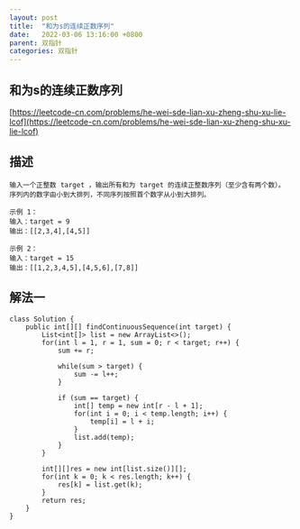 ```yaml
---
layout: post
title:  "和为s的连续正数序列"
date:   2022-03-06 13:16:00 +0800
parent: 双指针
categories: 双指针
---
```

## 和为s的连续正数序列
[https://leetcode-cn.com/problems/he-wei-sde-lian-xu-zheng-shu-xu-lie-lcof](https://leetcode-cn.com/problems/he-wei-sde-lian-xu-zheng-shu-xu-lie-lcof)

## 描述
```
输入一个正整数 target ，输出所有和为 target 的连续正整数序列（至少含有两个数）。
序列内的数字由小到大排列，不同序列按照首个数字从小到大排列。

示例 1：
输入：target = 9
输出：[[2,3,4],[4,5]]

示例 2：
输入：target = 15
输出：[[1,2,3,4,5],[4,5,6],[7,8]]
```
## 解法一
```
class Solution {
    public int[][] findContinuousSequence(int target) {
        List<int[]> list = new ArrayList<>();
        for(int l = 1, r = 1, sum = 0; r < target; r++) {
            sum += r;

            while(sum > target) {
                sum -= l++;
            }

            if (sum == target) {
                int[] temp = new int[r - l + 1];
                for(int i = 0; i < temp.length; i++) {
                    temp[i] = l + i;
                }
                list.add(temp);
            }
        }

        int[][]res = new int[list.size()][];
        for(int k = 0; k < res.length; k++) {
            res[k] = list.get(k);
        }
        return res;
    }
}
```
